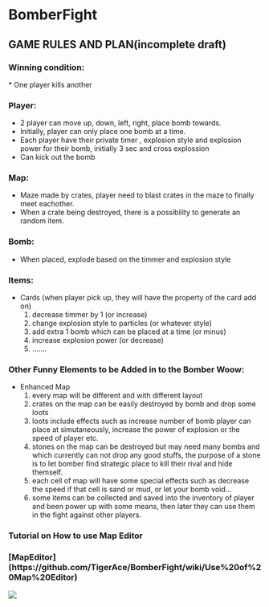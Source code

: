BomberFight
==========

<h2>GAME RULES AND PLAN(incomplete draft)</h2>


<h3>Winning condition:</h3>
* One player kills another

<h3>Player:</h3>

* 2 player can move up, down, left, right, place bomb towards.
* Initially, player can only place one bomb at a time.
* Each player have their private timer , explosion style and explosion power for their bomb, initially 3 sec and cross explossion
* Can kick out the bomb

<h3>Map:</h3>

* Maze made by crates, player need to blast crates in the maze to finally meet eachother.
* When a crate being destroyed, there is a possibility to generate an random item.

<h3>Bomb:</h3>

* When placed, explode based on the timmer and explosion style

<h3>Items:</h3>

* Cards (when player pick up, they will have the property of the card add on)
  1. decrease timmer by 1 (or increase)
  2. change explosion style to particles (or whatever style)
  3. add extra 1 bomb which can be placed at a time (or minus)
  4. increase explosion power (or decrease)
  5. .......

<h3>Other Funny Elements to be Added in to the Bomber Woow:</h3>

* Enhanced Map
  1. every map will be different and with different layout
  2. crates on the map can be easily destroyed by bomb and drop some loots
  3. loots include effects such as increase number of bomb player can place at simutaneously, increase the power of explosion or the speed of player etc.
  4. stones on the map can be destroyed but may need many bombs and which currently can not drop any good stuffs, the purpose of a stone is to let bomber find strategic place to kill their rival and hide themself. 
  5. each cell of map will have some special effects such as decrease the speed if that cell is sand or mud, or let your bomb void...
  6. some items can be collected and saved into the inventory of player and been power up with some means, then later they can use them in the fight against other players. 

<h3>Tutorial on How to use Map Editor<h3>
[MapEditor](https://github.com/TigerAce/BomberFight/wiki/Use%20of%20Map%20Editor)

![](https://fbcdn-sphotos-g-a.akamaihd.net/hphotos-ak-xfa1/t1.0-9/10592694_594775423977108_7754717510489374463_n.jpg)
